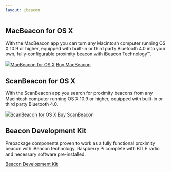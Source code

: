 ```yaml
---
layout: ibeacon
---
```


## MacBeacon for OS X

With the MacBeacon app you can turn any Macintosh computer running OS X 10.9 or higher, equipped with built-in or third party Bluetooth 4.0 into your own, fully-configurable proximity beacon with iBeacon Technology™.

<a class="btn" href="http://www.radiusnetworks.com/macbeacon-app.html"><img src="/img/desktop.svg">MacBeacon for OS X</a>
<a class="btn" href="http://account.radiusnetworks.com/orders/new?sku=5">Buy MacBeacon</a>

## ScanBeacon for OS X
With the ScanBeacon app you search for proximity beacons from any Macintosh computer running OS X 10.9 or higher, equipped with built-in or third party Bluetooth 4.0.

<a class="btn" href="http://www.radiusnetworks.com/scanbeacon-app.html"><img src="/img/desktop.svg">ScanBeacon for OS X</a>
<a class="btn" href="http://account.radiusnetworks.com/orders/new?sku=6">Buy ScanBeacon</a>

## Beacon Development Kit

Prepackage components proven to work as a fully functional proximity beacon with iBeacon technology. Raspberry Pi complete with BTLE radio and necessary software pre-installed.

<a class="btn" href="ibeacon-development-kit.html">Beacon Development Kit</a>
